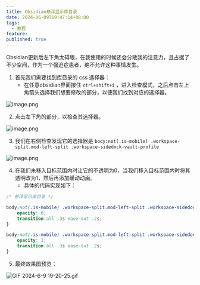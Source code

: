 ```yaml
---
title: Obsidian悬浮显示库目录
date: 2024-06-09T19:47:14+08:00
tags:
  - 教程
feature: 
published: true
---
```


Obsidian更新后左下角太碍眼，在我使用的时候还会分散我的注意力，且占据了不少空间，作为一个强迫症患者，绝不允许这种事情发生。

<!--more-->

1. 首先我们需要找到库目录的 css 选择器：
	- 在任意obsidian界面按住 `ctrl+shift+i` ，进入检查模式，之后点击左上角箭头选择我们想要修改的部分，以便我们找到对应的选择器。

![image.png](https://s1.vika.cn/space/2024/06/09/7afa65ddcff04b709c5cad958387aac4)

2. 点击左下角的部分，以检查其选择器。

![image.png](https://s1.vika.cn/space/2024/06/09/8c0c492b0d584a3aae4fce7137245188)

3. 我们在右侧检查发现它的选择器是 `body:not(.is-mobile) .workspace-split.mod-left-split .workspace-sidedock-vault-profile`

![image.png](https://s1.vika.cn/space/2024/06/09/3bdedffd4cb7497d905150582fc8d79f)

4. 在我们未移入目标范围内时让它的不透明为0，当我们移入目标范围内时将其透明改为1，然后再添加缓动动画。
	- 具体的代码实现如下：

```css
/* 悬浮显示库目录 */

body:not(.is-mobile) .workspace-split.mod-left-split .workspace-sidedock-vault-profile{
    opacity: 0;
    transition:all .3s ease-out .2s;
}

body:not(.is-mobile) .workspace-split.mod-left-split .workspace-sidedock-vault-profile:hover {
    opacity: 1;
    transition:all .3s ease-out .2s;
} 
```

5. 最终效果图预览：

![GIF 2024-6-9 19-20-25.gif](https://s1.vika.cn/space/2024/06/09/3bc9f891de194438a2e594adfbb5efcf)

